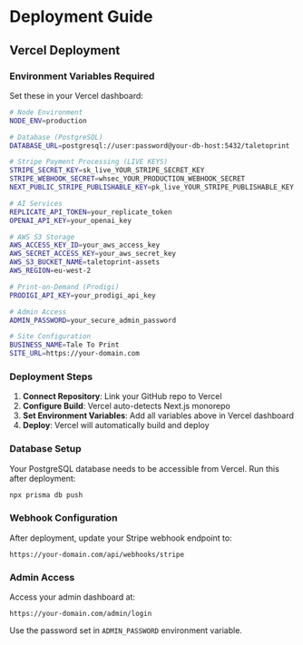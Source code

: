 # Deployment Guide

## Vercel Deployment

### Environment Variables Required

Set these in your Vercel dashboard:

```bash
# Node Environment
NODE_ENV=production

# Database (PostgreSQL)
DATABASE_URL=postgresql://user:password@your-db-host:5432/taletoprint

# Stripe Payment Processing (LIVE KEYS)
STRIPE_SECRET_KEY=sk_live_YOUR_STRIPE_SECRET_KEY
STRIPE_WEBHOOK_SECRET=whsec_YOUR_PRODUCTION_WEBHOOK_SECRET
NEXT_PUBLIC_STRIPE_PUBLISHABLE_KEY=pk_live_YOUR_STRIPE_PUBLISHABLE_KEY

# AI Services
REPLICATE_API_TOKEN=your_replicate_token
OPENAI_API_KEY=your_openai_key

# AWS S3 Storage
AWS_ACCESS_KEY_ID=your_aws_access_key
AWS_SECRET_ACCESS_KEY=your_aws_secret_key
AWS_S3_BUCKET_NAME=taletoprint-assets
AWS_REGION=eu-west-2

# Print-on-Demand (Prodigi)
PRODIGI_API_KEY=your_prodigi_api_key

# Admin Access
ADMIN_PASSWORD=your_secure_admin_password

# Site Configuration
BUSINESS_NAME=Tale To Print
SITE_URL=https://your-domain.com
```

### Deployment Steps

1. **Connect Repository**: Link your GitHub repo to Vercel
2. **Configure Build**: Vercel auto-detects Next.js monorepo
3. **Set Environment Variables**: Add all variables above in Vercel dashboard
4. **Deploy**: Vercel will automatically build and deploy

### Database Setup

Your PostgreSQL database needs to be accessible from Vercel. Run this after deployment:

```bash
npx prisma db push
```

### Webhook Configuration

After deployment, update your Stripe webhook endpoint to:
```
https://your-domain.com/api/webhooks/stripe
```

### Admin Access

Access your admin dashboard at:
```
https://your-domain.com/admin/login
```

Use the password set in `ADMIN_PASSWORD` environment variable.